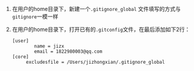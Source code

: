 1. 在用户的home目录下，新建一个`.gitignore_global` 文件填写的方式与` gitignore`一模一样

2. 在用户的home目录下，打开已有的`.gitconfig`文件，在最后添加如下2行：

   ```
   [user]
           name = jizx
           email = 1822980003@qq.com
   [core]
   		excludesfile = /Users/jizhongxian/.gitignore_global
   ```
